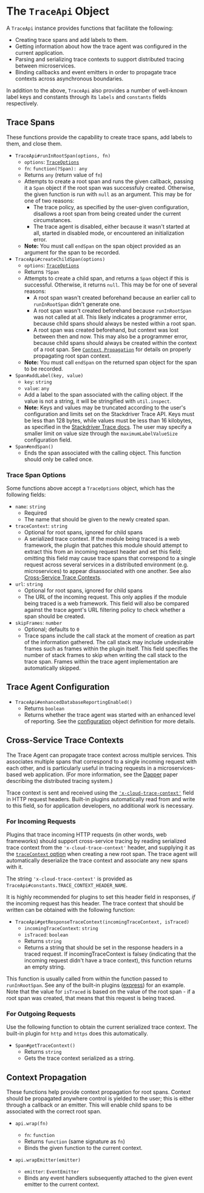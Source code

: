 # The `TraceApi` Object

A `TraceApi` instance provides functions that facilitate the following:

- Creating trace spans and add labels to them.
- Getting information about how the trace agent was configured in the current application.
- Parsing and serializing trace contexts to support distributed tracing between microservices.
- Binding callbacks and event emitters in order to propagate trace contexts across asynchronous boundaries.

In addition to the above, `TraceApi` also provides a number of well-known label keys and constants through its `labels` and `constants` fields respectively.

## Trace Spans

These functions provide the capability to create trace spans, add labels to them, and close them.

* `TraceApi#runInRootSpan(options, fn)`
  * `options`: [`TraceOptions`](#trace-span-options)
  * `fn`: `function(?Span): any`
  * Returns `any` (return value of `fn`)
  * Attempts to create a root span and runs the given callback, passing it a `Span` object if the root span was successfuly created. Otherwise, the given function is run with `null` as an argument. This may be for one of two reasons:
    * The trace policy, as specified by the user-given configuration, disallows a root span from being created under the current circumstances.
    * The trace agent is disabled, either because it wasn't started at all, started in disabled mode, or encountered an initialization error.
  * **Note:** You must call `endSpan` on the span object provided as an argument for the span to be recorded.
* `TraceApi#createChildSpan(options)`
  * `options`: [`TraceOptions`](#trace-span-options)
  * Returns `?Span`
  * Attempts to create a child span, and returns a `Span` object if this is successful. Otherwise, it returns `null`. This may be for one of several reasons:
    * A root span wasn't created beforehand because an earlier call to `runInRootSpan` didn't generate one.
    * A root span wasn't created beforehand because `runInRootSpan` was not called at all. This likely indicates a programmer error, because child spans should always be nested within a root span.
    * A root span was created beforehand, but context was lost between then and now. This may also be a programmer error, because child spans should always be created within the context of a root span. See [`Context Propagation`](#context-propagation) for details on properly propagating root span context.
  * **Note:** You must call `endSpan` on the returned span object for the span to be recorded.
* `Span#addLabel(key, value)`
  * `key`: `string`
  * `value`: `any`
  * Add a label to the span associated with the calling object. If the value is not a string, it will be stringified with `util.inspect`.
  * **Note:** Keys and values may be truncated according to the user's configuration and limits set on the Stackdriver Trace API. Keys must be less than 128 bytes, while values must be less than 16 kilobytes, as specified in the [Stackdriver Trace docs][stackdriver-trace-span]. The user may specify a smaller limit on value size through the `maximumLabelValueSize` configuration field.
* `Span#endSpan()`
  * Ends the span associated with the calling object. This function should only be called once.

### Trace Span Options

Some functions above accept a `TraceOptions` object, which has the following fields:

* `name`: `string`
  * Required
  * The name that should be given to the newly created span.
* `traceContext`: `string`
  * Optional for root spans, ignored for child spans
  * A serialized trace context. If the module being traced is a web framework, the plugin that patches this module should attempt to extract this from an incoming request header and set this field; omitting this field may cause trace spans that correspond to a single request across several services in a distributed environment (e.g. microservices) to appear disassociated with one another. See also [Cross-Service Trace Contexts](#cross-service-trace-contexts).
* `url`: `string`
  * Optional for root spans, ignored for child spans
  * The URL of the incoming request. This only applies if the module being traced is a web framework. This field will also be compared against the trace agent's URL filtering policy to check whether a span should be created.
* `skipFrames`: `number`
  * Optional; defaults to `0`
  * Trace spans include the call stack at the moment of creation as part of the information gathered. The call stack may include undesirable frames such as frames within the plugin itself. This field specifies the number of stack frames to skip when writing the call stack to the trace span. Frames within the trace agent implementation are automatically skipped.

## Trace Agent Configuration

* `TraceApi#enhancedDatabaseReportingEnabled()`
  * Returns `boolean`
  * Returns whether the trace agent was started with an enhanced level of reporting. See the [configuration][config-js] object definition for more details.

## Cross-Service Trace Contexts

The Trace Agent can propagate trace context across multiple services. This associates multiple spans that correspond to a single incoming request with each other, and is particularly useful in tracing requests in a microservices-based web application. (For more information, see the [Dapper][dapper-paper] paper describing the distributed tracing system.)

Trace context is sent and received using the [`'x-cloud-trace-context'`][stackdriver-trace-faq] field in HTTP request headers. Built-in plugins automatically read from and write to this field, so for application developers, no additional work is necessary.

### For Incoming Requests

Plugins that trace incoming HTTP requests (in other words, web frameworks) should support cross-service tracing by reading serialized trace context from the `'x-cloud-trace-context'` header, and supplying it as the [`traceContext` option](#trace-span-options) when creating a new root span. The trace agent will automatically deserialize the trace context and associate any new spans with it.

The string `'x-cloud-trace-context'` is provided as `TraceApi#constants.TRACE_CONTEXT_HEADER_NAME`.

It is highly recommended for plugins to set this header field in responses, _if_ the incoming request has this header. The trace context that should be written can be obtained with the following function:

* `TraceApi#getResponseTraceContext(incomingTraceContext, isTraced)`
  * `incomingTraceContext`: `string`
  * `isTraced`: `boolean`
  * Returns `string`
  * Returns a string that should be set in the response headers in a traced request. If incomingTraceContext is falsey (indicating that the incoming request didn't have a trace context), this function returns an empty string.

This function is usually called from within the function passed to `runInRootSpan`. See any of the built-in plugins ([express](../src/plugins/plugin-express.js#L42)) for an example. Note that the value for `isTraced` is based on the value of the root span - if a root span was created, that means that this request is being traced.

### For Outgoing Requests

Use the following function to obtain the current serialized trace context. The built-in plugin for `http` and `https` does this automatically.

* `Span#getTraceContext()`
  * Returns `string`
  * Gets the trace context serialized as a string.

## Context Propagation

These functions help provide context propagation for root spans. Context should be propagated anywhere control is yielded to the user; this is either through a callback or an emitter. This will enable child spans to be associated with the correct root span.

* `api.wrap(fn)`
  * `fn`: `function`
  * Returns `function` (same signature as `fn`)
  * Binds the given function to the current context.

* `api.wrapEmitter(emitter)`
  * `emitter`: `EventEmitter`
  * Binds any event handlers subsequently attached to the given event emitter to the current context.

[config-js]: https://github.com/GoogleCloudPlatform/cloud-trace-nodejs/blob/master/config.js
[stackdriver-trace-faq]: https://cloud.google.com/trace/docs/faq
[stackdriver-trace-span]: https://cloud.google.com/trace/api/reference/rest/v1/projects.traces#TraceSpan
[dapper-paper]: https://research.google.com/pubs/pub36356.html
